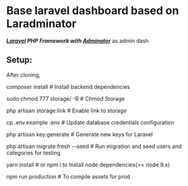 
  
# Base laravel dashboard based on Laradminator
  
**_[Laravel](https://laravel.com/) PHP Framework with [Adminator](https://github.com/puikinsh/Adminator-admin-dashboard)_** as admin dash

## Setup:

After cloning, 

composer install # Install backend dependencies

sudo chmod 777 storage/ -R # Chmod Storage

php artisan storage:link # Enable link to storage

cp .env.example .env # Update database credentials configuration

php artisan key:generate # Generate new keys for Laravel

php artisan migrate:fresh --seed # Run migration and seed users and categories for testing

yarn install # or npm i to Install node dependencies(>= node 9.x)

npm run production # To compile assets for prod

```
